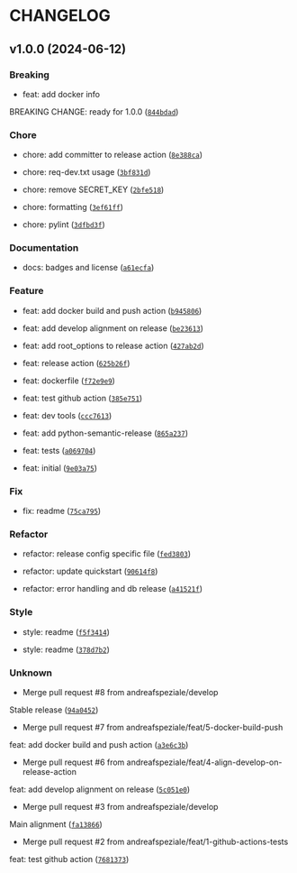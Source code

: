 # CHANGELOG



## v1.0.0 (2024-06-12)

### Breaking

* feat: add docker info

BREAKING CHANGE: ready for 1.0.0 ([`844bdad`](https://github.com/andreafspeziale/nodes/commit/844bdad284136d51da38ce75bb25f713bdb0e782))

### Chore

* chore: add committer to release action ([`8e388ca`](https://github.com/andreafspeziale/nodes/commit/8e388ca6f33817f71f2fa1a3c139046301f519a6))

* chore: req-dev.txt usage ([`3bf831d`](https://github.com/andreafspeziale/nodes/commit/3bf831dfbeab21053ee4cc22175797a88e401a5d))

* chore: remove SECRET_KEY ([`2bfe518`](https://github.com/andreafspeziale/nodes/commit/2bfe5183fc4155441049f4479c2c36ec671fc168))

* chore: formatting ([`3ef61ff`](https://github.com/andreafspeziale/nodes/commit/3ef61fff90bf5aecdb0e465b637976b8b98955f0))

* chore: pylint ([`3dfbd3f`](https://github.com/andreafspeziale/nodes/commit/3dfbd3fc0dc68572f2c2c020b2f9166a9813aed2))

### Documentation

* docs: badges and license ([`a61ecfa`](https://github.com/andreafspeziale/nodes/commit/a61ecfa266019c9ca0e5464d370eb7739b5e394a))

### Feature

* feat: add docker build and push action ([`b945806`](https://github.com/andreafspeziale/nodes/commit/b945806168e999ab0deba6d8e7133dac36335ae2))

* feat: add develop alignment on release ([`be23613`](https://github.com/andreafspeziale/nodes/commit/be23613b56ac4883c9718ecb3db547697fdbcf1a))

* feat: add root_options to release action ([`427ab2d`](https://github.com/andreafspeziale/nodes/commit/427ab2df36cc7affd4471525f124756a07b04bcf))

* feat: release action ([`625b26f`](https://github.com/andreafspeziale/nodes/commit/625b26fc30e4db15c17286c3f9525800482f038c))

* feat: dockerfile ([`f72e9e9`](https://github.com/andreafspeziale/nodes/commit/f72e9e9106072f74618cbb81eb643ab8f5263c8d))

* feat: test github action ([`385e751`](https://github.com/andreafspeziale/nodes/commit/385e75146cd70a6cc9c107db068110229be5c5ae))

* feat: dev tools ([`ccc7613`](https://github.com/andreafspeziale/nodes/commit/ccc76131899147e808cbe0ba06fa650a2e472962))

* feat: add python-semantic-release ([`865a237`](https://github.com/andreafspeziale/nodes/commit/865a2374f8be2268073562a6c68f04a178a5cb88))

* feat: tests ([`a069704`](https://github.com/andreafspeziale/nodes/commit/a069704f0b5a6f160676bcdaad762385bc82b6d2))

* feat: initial ([`9e03a75`](https://github.com/andreafspeziale/nodes/commit/9e03a7507f65e80c00278c460ff10643be8dfb08))

### Fix

* fix: readme ([`75ca795`](https://github.com/andreafspeziale/nodes/commit/75ca7951e3d3af91cb96507986331722f634e43f))

### Refactor

* refactor: release config specific file ([`fed3803`](https://github.com/andreafspeziale/nodes/commit/fed3803e4a7ea2a931c2ab8a2266aa9ce2095cda))

* refactor: update quickstart ([`90614f8`](https://github.com/andreafspeziale/nodes/commit/90614f8d8dc7ec83df16da4437936aea1808beda))

* refactor: error handling and db release ([`a41521f`](https://github.com/andreafspeziale/nodes/commit/a41521f3f8147f3f96e23b27cced120296e44450))

### Style

* style: readme ([`f5f3414`](https://github.com/andreafspeziale/nodes/commit/f5f3414004282164f47a66d7450ae2653fb70262))

* style: readme ([`378d7b2`](https://github.com/andreafspeziale/nodes/commit/378d7b2189206ce6469ab282e2f037afba715ea0))

### Unknown

* Merge pull request #8 from andreafspeziale/develop

Stable release ([`94a0452`](https://github.com/andreafspeziale/nodes/commit/94a0452274390a397ed32c72f78d308fa44f1ee0))

* Merge pull request #7 from andreafspeziale/feat/5-docker-build-push

feat: add docker build and push action ([`a3e6c3b`](https://github.com/andreafspeziale/nodes/commit/a3e6c3ba92ddc10abbb81e7ddda7ef156907d407))

* Merge pull request #6 from andreafspeziale/feat/4-align-develop-on-release-action

feat: add develop alignment on release ([`5c051e0`](https://github.com/andreafspeziale/nodes/commit/5c051e0b31342b937aa7ba8aa4f8fc07ad40a922))

* Merge pull request #3 from andreafspeziale/develop

Main alignment ([`fa13866`](https://github.com/andreafspeziale/nodes/commit/fa138661c7bfe3e8eed318c33592b970dc063d09))

* Merge pull request #2 from andreafspeziale/feat/1-github-actions-tests

feat: test github action ([`7681373`](https://github.com/andreafspeziale/nodes/commit/7681373c39f974dfc774393f6a3be0cee63fe610))
